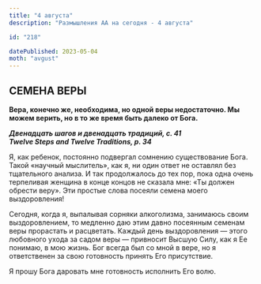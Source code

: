 ```yaml
---
title: "4 августа"
description: "Размышления АА на сегодня - 4 августа"

id: "218"

datePublished: 2023-05-04
moth: "avgust"
---
```


## СЕМЕНА ВЕРЫ

**Вера, конечно же, необходима, но одной веры недостаточно. Мы можем верить,
но в то же время быть далеко от Бога.**

**_Двенадцать шагов и двенадцать традиций, с. 41  
Twelve Steps and Twelve Traditions, p. 34_**

Я, как ребенок, постоянно подвергал сомнению существование Бога. Такой
«научный мыслитель», как я, ни один ответ не оставлял без тщательного анализа.
И так продолжалось до тех пор, пока одна очень терпеливая женщина в конце
концов не сказала мне: «Ты должен обрести веру». Эти простые слова посеяли
семена моего выздоровления!

Сегодня, когда я, выпалывая сорняки алкоголизма, занимаюсь своим
выздоровлением, то медленно даю этим давно посеянным семенам веры прорастать и
расцветать. Каждый день выздоровления — этого любовного ухода за садом веры —
привносит Высшую Силу, как я Ее понимаю, в мою жизнь. Бог всегда был со мной в
вере, но я ответственен за свою готовность принять Его присутствие.

Я прошу Бога даровать мне готовность исполнить Его волю.
